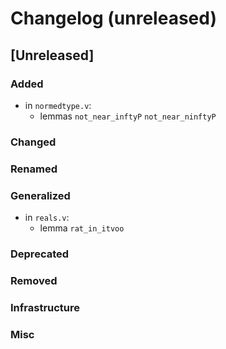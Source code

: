 # Changelog (unreleased)

## [Unreleased]

### Added
- in `normedtype.v`:
  + lemmas `not_near_inftyP` `not_near_ninftyP`

### Changed

### Renamed

### Generalized
- in `reals.v`:
  + lemma `rat_in_itvoo`

### Deprecated

### Removed

### Infrastructure

### Misc
